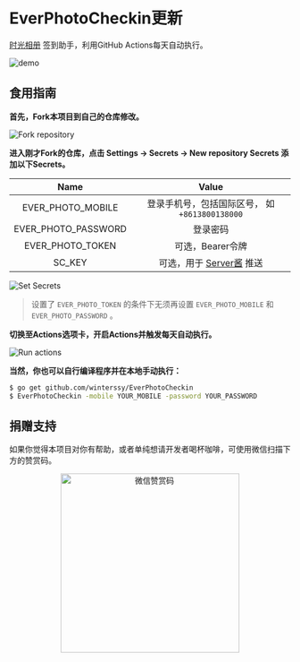 # EverPhotoCheckin更新

[时光相册](https://web.everphoto.cn) 签到助手，利用GitHub Actions每天自动执行。

![demo](imgs/checkin.png)

## 食用指南

**首先，Fork本项目到自己的仓库修改。**

![Fork repository](imgs/fork.png)

**进入刚才Fork的仓库，点击 Settings -> Secrets -> New repository Secrets 添加以下Secrets。**

|         Name          |                     Value                      |
| :-------------------: | :--------------------------------------------: |
|  EVER_PHOTO_MOBILE  | 登录手机号，包括国际区号， 如 `+8613800138000` |
| EVER_PHOTO_PASSWORD |                    登录密码                    |
|  EVER_PHOTO_TOKEN   |             可选，Bearer令牌             |
| SC_KEY | 可选，用于 [Server酱](http://sc.ftqq.com) 推送 |

![Set Secrets](imgs/secrets.png)

> 设置了 `EVER_PHOTO_TOKEN` 的条件下无须再设置 `EVER_PHOTO_MOBILE` 和 `EVER_PHOTO_PASSWORD` 。

**切换至Actions选项卡，开启Actions并触发每天自动执行。**

![Run actions](imgs/actions.png)

**当然，你也可以自行编译程序并在本地手动执行：**

```sh
$ go get github.com/winterssy/EverPhotoCheckin
$ EverPhotoCheckin -mobile YOUR_MOBILE -password YOUR_PASSWORD
```

## 捐赠支持

如果你觉得本项目对你有帮助，或者单纯想请开发者喝杯咖啡，可使用微信扫描下方的赞赏码。

<div align="center">
	<img src="imgs/wechat_reward.png" alt="微信赞赏码" width= "320px" />
</div>

